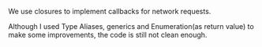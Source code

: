 We use closures to implement callbacks for network requests. 

Although I used Type Aliases, generics and Enumeration(as return value) to make some improvements, the code is still not clean enough.
